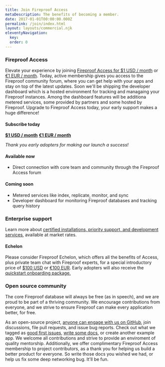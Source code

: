 ```yaml
---
title: Join Fireproof Access
metaDescription: The benefits of becoming a member.
date: 2017-01-01T00:00:00.000Z
permalink: /join/index.html
layout: layouts/commercial.njk
eleventyNavigation:
  key: 
  order: 0
---
```

### Fireproof Access

Elevate your experience by joining [Fireproof Access for $1 USD / month](https://access.fireproof.storage/checkout/access) or [€1 EUR / month](https://access.fireproof.storage/checkout/access-eu). Today, active membership gives you access to the Fireproof community forum, where you can get help with your apps and stay on top of the latest updates. Soon we'll be shipping the developer dashboard which is a hosted environment for tracking and managaing your Fireproof instances. Among the dashboard features will be additiona metered services, some provided by partners and some hosted by Fireproof. Upgrade to Fireproof Access today, your early support makes a huge difference!

#### Subscribe today

[**$1 USD / month**](https://access.fireproof.storage/checkout/access#subscribe) [**€1 EUR / month**](https://access.fireproof.storage/checkout/access-eu#subscribe)

*Thank you early adopters for making our launch a success!*

#### Available now

* Direct connection with core team and community through the Fireproof Access forum

#### Coming soon

* Metered services like index, replicate, monitor, and sync
* Developer dashboard for monitoring Fireproof databases and tracking query history

### Enterprise support

Learn more about [certified installations, priority support, and development services](/service-and-support/), available at market rates.

#### Echelon

Please consider Fireproof Echelon, which offers all the benefits of Access, plus private team chat with Fireproof experts, for a special introductory price of [$100 USD](https://access.fireproof.storage/checkout/echelon) or [€100 EUR](https://access.fireproof.storage/checkout/echelon-eu). Early adopters will also receive the [quickstart onboarding package.](/service-and-support/)


### Open source community

The core Fireproof database will always be free (as in speech), and we are proud to be part of a thriving community. We encourage contributions from everyone, and we strive to ensure Fireproof can make every application better, for free.

As an open-source project, [anyone can engage with us on GitHub](https://github.com/fireproof-storage/fireproof/projects?query=is%3Aopen), join discussions, file pull requests, and issue bug reports. Check out what we tagged as [good first issues](https://github.com/fireproof-storage/fireproof/issues?q=is%3Aissue+is%3Aopen+label%3A%22good+first+issue%22), [write some docs](), or create another example app. We welcome all contributions and strive to provide an enviroment of quality mentorship. Additionally, we offer complimentary Fireproof Access membership to project contributors, as a thank you for helping us build a better product for everyone. So write those docs you wished we had, or help us fix some deep networking bug. It'll be fun.